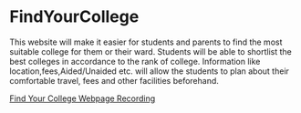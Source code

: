 # FindYourCollege
This website will make it easier for students and parents to find the most  suitable college for them or their ward. Students will be able to shortlist the best colleges in accordance to the rank of college. Information like location,fees,Aided/Unaided etc. will allow the students to plan about their comfortable travel, fees  and other facilities beforehand.

[Find Your College Webpage Recording](https://youtu.be/QVn4L9hNabY)
